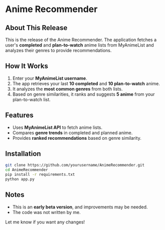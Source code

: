 # Anime Recommender 

## About This Release  
This is the release of the Anime Recommender. The application fetches a user's **completed** and **plan-to-watch** anime lists from MyAnimeList and analyzes their genres to provide recommendations.  

## How It Works  
1. Enter your **MyAnimeList username**.  
2. The app retrieves your last **10 completed** and **10 plan-to-watch** anime.  
3. It analyzes the **most common genres** from both lists.  
4. Based on genre similarities, it ranks and suggests **5 anime** from your plan-to-watch list.  

## Features  
- Uses **MyAnimeList API** to fetch anime lists.  
- Compares **genre trends** in completed and planned anime.  
- Provides **ranked recommendations** based on genre similarity.  

## Installation  
```sh
git clone https://github.com/yourusername/AnimeRecommender.git
cd AnimeRecommender
pip install -r requirements.txt
python app.py
```

## Notes  
- This is an **early beta version**, and improvements may be needed.  
- The code was not written by me.  

Let me know if you want any changes!

